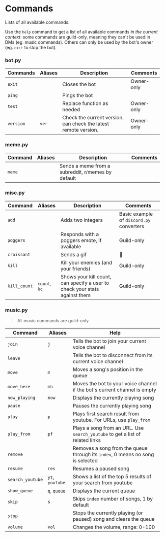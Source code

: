 # Commands

Lists of all available commands.

Use the `help` command to get a list of all available commands *in the current context*: some commands are guild-only, meaning they can't be used in DMs (eg. music commands). Others can only be used by the bot's owner (eg. `exit` to stop the bot).

### bot.py

| Commands  | Aliases | Description                                                  | Comments   |
| --------- | ------- | ------------------------------------------------------------ | ---------- |
| `exit`    |         | Closes the bot                                               | Owner-only |
| `ping`    |         | Pings the bot                                                |            |
| `test`    |         | Replace function as needed                                   | Owner-only |
| `version` | `ver`   | Check the current version, can check the latest remote version. | Owner-only |

### meme.py

| Command | Aliases | Description                                       | Comments |
| ------- | ------- | ------------------------------------------------- | -------- |
| `meme`  |         | Sends a meme from a subreddit, r/memes by default |          |

### misc.py

| Command      | Aliases       | Description                                                  | Comments                                 |
| ------------ | ------------- | ------------------------------------------------------------ | ---------------------------------------- |
| `add`        |               | Adds two integers                                            | Basic example of `discord.py` converters |
| `poggers`    |               | Responds with a poggers emote, if available                  | Guild-only                               |
| `croissant`  |               | Sends a gif                                                  | 🥐                                        |
| `kill`       |               | Kill your enemies (and your friends)                         | Guild-only                               |
| `kill_count` | `count`, `kc` | Shows your kill count, can specify a user to check your stats against them | Guild-only                               |

### music.py

> All music commands are guild-only.

| Command          | Aliases         | Help                                                         |
| ---------------- | --------------- | ------------------------------------------------------------ |
| `join`           | `j`             | Tells the bot to join your current voice channel             |
| `leave`          |                 | Tells the bot to disconnect from its current voice channel   |
| `move`           | `m`             | Moves a song's position in the queue                         |
| `move_here`      | `mh`            | Moves the bot to your voice channel if the bot's current channel is empty |
| `now_playing`    | `now`           | Displays the currently playing song                          |
| `pause`          |                 | Pauses the currently playing song                            |
| `play`           | `p`             | Plays first search result from youtube. For URLs, use `play_from` |
| `play_from`      | `pf`            | Plays a song from an URL. Use `search_youtube` to get a list of related links |
| `remove`         |                 | Removes a song from the queue through its `index`, 0 means no song is selected |
| `resume`         | `res`           | Resumes a paused song                                        |
| `search_youtube` | `yt`, `youtube` | Shows a list of the top 5 results of your search from youtube |
| `show_queue`     | `q`, `queue`    | Displays the current queue                                   |
| `skip`           | `s`             | Skips `index` number of songs, 1 by default                  |
| `stop`           |                 | Stops the currently playing (or paused) song and clears the queue |
| `volume`         | `vol`           | Changes the volume, range: 0-100                             |